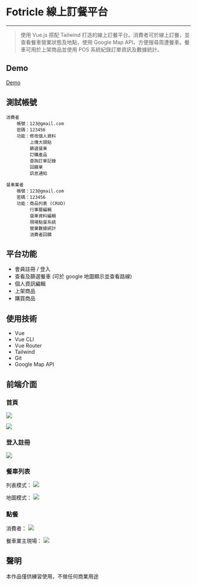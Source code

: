 # Fotricle 線上訂餐平台
----
> 使用 Vue.js 搭配 Tailwind 打造的線上訂餐平台。消費者可於線上訂餐，並查看餐車營業狀態及地點，使用 Google Map API，方便搜尋周遭餐車。餐車可用於上架商品並使用 POS 系統紀錄訂單資訊及數據統計。

## Demo
[Demo](http://fotricle.rocket-coding.com/index.html#/Home)

## 測試帳號
```
消費者
    帳號：123@gmail.com
    密碼：123456
    功能：修改個人資料
         上傳大頭貼
         篩選餐車
         訂購產品
         查詢訂單記錄
         回饋單
         訊息通知

餐車業者
    帳號：123@gmail.com
    密碼：123456
    功能：商品列表 (CRUD)
         行事曆編輯
         餐車資料編輯
         現場點餐系統
         營業數據統計
         消費者回饋
```

## 平台功能
* 會員註冊 / 登入
* 查看及篩選餐車 (可於 google 地圖顯示並查看路線)
* 個人資訊編輯
* 上架商品
* 購買商品

## 使用技術
* Vue
* Vue CLI
* Vue Router
* Tailwind
* Git
* Google Map API

## 前端介面

### 首頁

![](https://i.imgur.com/sc4cm9i.gif)

![](https://i.imgur.com/VeU6RlM.gif)


### 登入註冊

![](https://i.imgur.com/0GRTRni.gif)


### 餐車列表

列表模式：
![](https://i.imgur.com/rwMkftR.gif)



地圖模式：
![](https://i.imgur.com/uvbJyJ1.gif)


### 點餐

消費者：
![](https://i.imgur.com/VLx6PCt.gif)

餐車業主現場：
![](https://i.imgur.com/XmUmFkq.gif)


## 聲明
本作品僅供練習使用，不做任何商業用途

